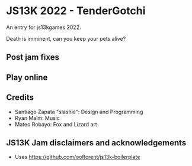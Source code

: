 # JS13K 2022 - TenderGotchi

An entry for js13kgames 2022.

Death is imminent, can you keep your pets alive?

## Post jam fixes

## Play online

## Credits

* Santiago Zapata "slashie": Design and Programming
* Ryan Malm: Music
* Mateo Robayo: Fox and Lizard art

## JS13K Jam disclaimers and acknowledgements

* Uses https://github.com/ooflorent/js13k-boilerplate